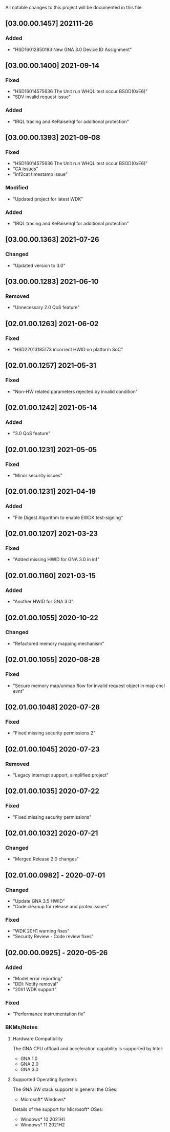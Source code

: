 All notable changes to this project will be documented in this file.

##  [03.00.00.1457] 202111-26
### Added
-    "HSD16012850193 New GNA 3.0 Device ID Assignment"

##  [03.00.00.1400] 2021-09-14
### Fixed
-    "HSD16014575636 The Unit run WHQL test occur BSOD(0xE6)"
-    "SDV invalid request issue"
### Added
-    "IRQL tracing and KeRaiseIrql for additional protection"

##  [03.00.00.1393] 2021-09-08
### Fixed
-    "HSD16014575636 The Unit run WHQL test occur BSOD(0xE6)"
-    "CA issues"
-    "inf2cat timestamp issue"
### Modified
-    "Updated project for latest WDK"
### Added
-    "IRQL tracing and KeRaiseIrql for additional protection"

##  [03.00.00.1363] 2021-07-26
### Changed
-    "Updated version to 3.0"

## [03.00.00.1283] 2021-06-10
### Removed
-    "Unnecessary 2.0 QoS feature"

## [02.01.00.1263] 2021-06-02
### Fixed
-    "HSD22013185173 incorrect HWID on platform SoC"

## [02.01.00.1257] 2021-05-31
### Fixed
-    "Non-HW related parameters rejected by invalid condition"

## [02.01.00.1242] 2021-05-14
### Added
-    "3.0 QoS feature"

## [02.01.00.1231] 2021-05-05
### Fixed
-    "Minor security issues"

## [02.01.00.1231] 2021-04-19
### Added
-    "File Digest Algorithm to enable EWDK test-signing"

## [02.01.00.1207] 2021-03-23
### Fixed
-    "Added missing HWID for GNA 3.0 in inf"

## [02.01.00.1160] 2021-03-15
### Added
-    "Another HWID for GNA 3.0"

## [02.01.00.1055] 2020-10-22
### Changed
-    "Refactored memory mapping mechanism"

## [02.01.00.1055] 2020-08-28
### Fixed
-    "Secure memory map/unmap flow for invalid request object in map cncl evnt"

## [02.01.00.1048] 2020-07-28
### Fixed
-    "Fixed missing security permissions 2"

## [02.01.00.1045] 2020-07-23
### Removed
-    "Legacy interrupt support, simplified project"

## [02.01.00.1035] 2020-07-22
### Fixed
-    "Fixed missing security permissions"

## [02.01.00.1032] 2020-07-21
### Changed
-    "Merged Release 2.0 changes"

## [02.01.00.0982] - 2020-07-01
### Changed
-    "Update GNA 3.5 HWID"
-    "Code cleanup for release and protex issues"

### Fixed
-    "WDK 20H1 warning fixes"
-    "Security Review - Code review fixes"

## [02.00.00.0925] - 2020-05-26
### Added
-    "Model error reporting"
-    "DDI: Notify removal"
-    "20h1 WDK support"

### Fixed
-    "Performance instrumentation fix"

### BKMs/Notes

1.  Hardware Compatibility

    The GNA CPU offload and acceleration capability is supported by Intel:
    *    GNA 1.0
    *    GNA 2.0
    *    GNA 3.0

2.  Supported Operating Systems

    The GNA SW stack supports in general the OSes:
    *    Microsoft* Windows*

    Details of the support for Microsoft* OSes:
    *    Windows* 10 2021H1
    *    Windows* 11 2021H2